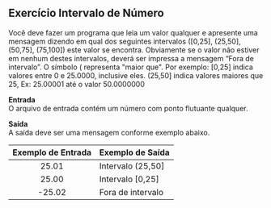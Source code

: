 ## Exercício Intervalo de Número
Você deve fazer um programa que leia um valor qualquer e apresente uma mensagem dizendo em qual dos seguintes intervalos ([0,25], (25,50], (50,75], (75,100]) este valor se encontra. Obviamente se o valor não estiver em nenhum destes intervalos, deverá ser impressa a mensagem “Fora de intervalo”. O símbolo ( representa "maior que". Por exemplo: [0,25] indica valores entre 0 e 25.0000, inclusive eles. (25,50] indica valores maiores que 25, Ex: 25.00001 até o valor 50.0000000

**Entrada**<br />
O arquivo de entrada contém um número com ponto flutuante qualquer.

**Saída**<br />
A saída deve ser uma mensagem conforme exemplo abaixo.

Exemplo de Entrada | Exemplo de Saída
:---: | :---
25.01 | Intervalo (25,50]
25.00 | Intervalo [0,25]
-25.02 | Fora de intervalo
